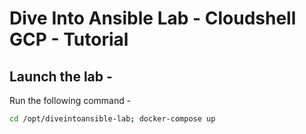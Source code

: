 # Dive Into Ansible Lab - Cloudshell GCP - Tutorial

## Launch the lab -

Run the following command -

```bash
cd /opt/diveintoansible-lab; docker-compose up
```
